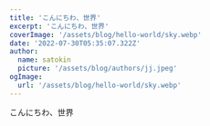 ```yaml
---
title: 'こんにちわ、世界'
excerpt: 'こんにちわ、世界'
coverImage: '/assets/blog/hello-world/sky.webp'
date: '2022-07-30T05:35:07.322Z'
author:
  name: satokin
  picture: '/assets/blog/authors/jj.jpeg'
ogImage:
  url: '/assets/blog/hello-world/sky.webp'
---
```



こんにちわ、世界
